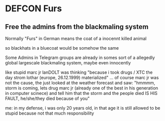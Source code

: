 # DEFCON Furs
## Free the admins from the blackmaling system

Normally "Furs" in German means the coat of a inocennt killed animal

so blackhats in a bluecoat would be somehow the same

Some Admins in Telegram groups are already in somes sort of a allegedly global largescale blackmaling system, maybe even innocently

like stupid marc jr lanDOLT was thinking "because i took drugs / XTC the day strom lothar (europe, 26.12.1999) materialized" ... of course marc jr was not the cause, the just looked at the weather forecast and saw: "hmmmm, storm is coming, lets drug marc jr (already one of the best in his generation in computer scinece) and tell him that the storm and the people died IS HIS FAULT, he/she/they died because of you"

me: in my defense, i was only 20 years old, in that age it is still allowed to be stupid because not that much responsibility



